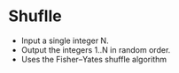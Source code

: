 # Shuflle

- Input a single integer N.
- Output the integers 1..N in random order.
- Uses the Fisher–Yates shuffle algorithm
